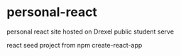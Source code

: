 # personal-react
personal react site hosted on Drexel public student serve

react seed project from npm create-react-app

